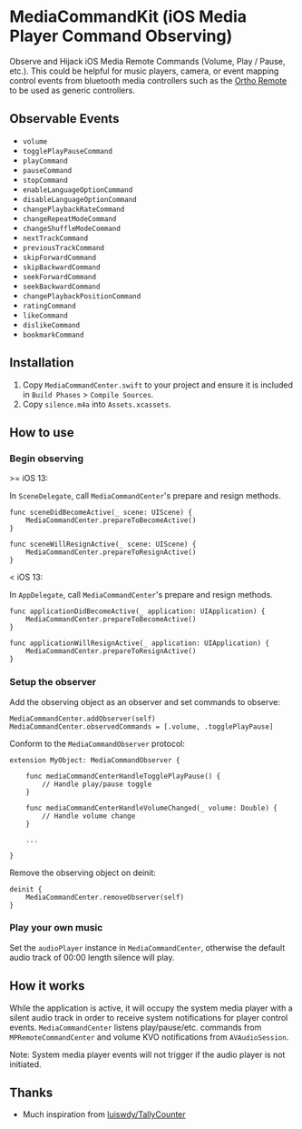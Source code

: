 # MediaCommandKit (iOS Media Player Command Observing)
Observe and Hijack iOS Media Remote Commands (Volume, Play / Pause, etc.). This could be helpful for music players, camera, or event mapping control events from bluetooth media controllers such as the [Ortho Remote](https://teenage.engineering/products/orthoremote) to be used as generic controllers.


## Observable Events
* `volume`
* `togglePlayPauseCommand`
* `playCommand`
* `pauseCommand`
* `stopCommand`
* `enableLanguageOptionCommand`
* `disableLanguageOptionCommand`
* `changePlaybackRateCommand`
* `changeRepeatModeCommand`
* `changeShuffleModeCommand`
* `nextTrackCommand`
* `previousTrackCommand`
* `skipForwardCommand`
* `skipBackwardCommand`
* `seekForwardCommand`
* `seekBackwardCommand`
* `changePlaybackPositionCommand`
* `ratingCommand`
* `likeCommand`
* `dislikeCommand`
* `bookmarkCommand`


## Installation
1. Copy `MediaCommandCenter.swift` to your project and ensure it is included in `Build Phases` > `Compile Sources`.
2. Copy `silence.m4a` into `Assets.xcassets`.


## How to use

### Begin observing
\>= iOS 13:

In `SceneDelegate`, call `MediaCommandCenter`'s prepare and resign methods.

```
func sceneDidBecomeActive(_ scene: UIScene) {
    MediaCommandCenter.prepareToBecomeActive()
}

func sceneWillResignActive(_ scene: UIScene) {
    MediaCommandCenter.prepareToResignActive()
}
```

< iOS 13:

In `AppDelegate`, call `MediaCommandCenter`'s prepare and resign methods.
```
func applicationDidBecomeActive(_ application: UIApplication) {
    MediaCommandCenter.prepareToBecomeActive()
}

func applicationWillResignActive(_ application: UIApplication) {
    MediaCommandCenter.prepareToResignActive()
}
```

### Setup the observer
Add the observing object as an observer and set commands to observe:
```
MediaCommandCenter.addObserver(self)
MediaCommandCenter.observedCommands = [.volume, .togglePlayPause]
```

Conform to the `MediaCommandObserver` protocol:
```
extension MyObject: MediaCommandObserver {
    
    func mediaCommandCenterHandleTogglePlayPause() {
        // Handle play/pause toggle
    }
    
    func mediaCommandCenterHandleVolumeChanged(_ volume: Double) {
        // Handle volume change 
    }
    
    ...
    
}
```

Remove the observing object on deinit:
```
deinit {
    MediaCommandCenter.removeObserver(self)
}
```

### Play your own music
Set the `audioPlayer` instance in `MediaCommandCenter`, otherwise the default audio track of 00:00 length silence will play.


## How it works
While the application is active, it will occupy the system media player with a silent audio track in order to receive system notifications for player control events. `MediaCommandCenter` listens play/pause/etc. commands from `MPRemoteCommandCenter` and volume KVO notifications from `AVAudioSession`.

Note: System media player events will not trigger if the audio player is not initiated.


## Thanks
* Much inspiration from [luiswdy/TallyCounter](https://github.com/luiswdy/TallyCounter)
